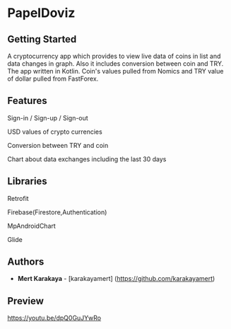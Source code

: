 # PapelDoviz
## Getting Started

A cryptocurrency app which provides to view live data of coins in list and data changes in graph.
Also it includes conversion between coin and TRY.
The app written in Kotlin. Coin's values pulled from Nomics and TRY value of dollar pulled from FastForex.


## Features

Sign-in / Sign-up / Sign-out

USD values of crypto currencies

Conversion between TRY and coin

Chart about data exchanges including the last 30 days


## Libraries

Retrofit

Firebase(Firestore,Authentication)

MpAndroidChart

Glide


## Authors

* **Mert Karakaya** - [karakayamert] (https://github.com/karakayamert)

## Preview

https://youtu.be/dpQ0GuJYwRo
